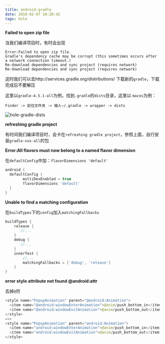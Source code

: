 ```yaml
---
title: android-gradle
date: 2018-02-07 10:20:42
tags: hole
---
```


**Failed to open zip file**

当我们编译项目时，有时会出现

```
Error:Failed to open zip file.
Gradle's dependency cache may be corrupt (this sometimes occurs after a network connection timeout.)
Re-download dependencies and sync project (requires network)
Re-download dependencies and sync project (requires network)
```

<!-- More -->

这时我们可以去http://services.gradle.org/distributions/ 下载新的`gradle`，下载完成后不要解压

这里以`gradle-4.5.1-all`为例，找到`.gradle`的`dists`目录，这里以 `macos`为例：

```
Finder -> 前往文件夹 -> 输入~/.gradle -> wrapper -> dists
```

![hole-gradle-dists](/img/hole/hole-gradle-dists.jpg)

**refreshing gradle project**

有时间我们编译项目时，会卡在`refreshing gradle project`，参照上面，自行安装`gradle-xxx-all`的包

**Error:All flavors must now belong to a named flavor dimension**

在`defaultConfig`中加：`flavorDimensions 'default'`

```groovy
android {
  defaultConfig {
        multiDexEnabled = true
        flavorDimensions 'default'
  }
}
```

**Unable to find a matching configuration**

在`buildTypes`下的`config`加入`matchingFallbacks`

```groovy
buildTypes {
    release {
       //...
    }
    debug {
       //...
    }
    innerTest {
        //...
        matchingFallbacks = ['debug', 'release']
    }
}
```

**error style attribute not found @android:attr**

去掉`@`符

```java
<style name="PopupAnimation" parent="@android:Animation">
  <item name="@android:windowEnterAnimation">@anim/push_bottom_in</item>
  <item name="@android:windowExitAnimation">@anim/push_bottom_out</item>
</style>
==>
<style name="PopupAnimation" parent="android:Animation">
  <item name="android:windowEnterAnimation">@anim/push_bottom_in</item>
  <item name="android:windowExitAnimation">@anim/push_bottom_out</item>
</style>
```

